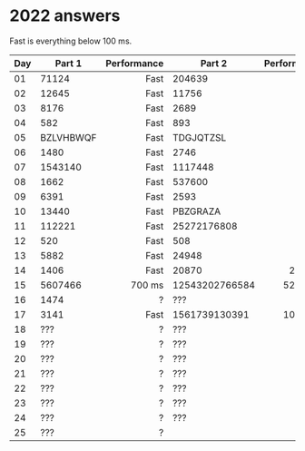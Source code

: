 # 2022 answers
Fast is everything below 100 ms.

| Day | Part 1 | Performance | Part 2 | Performance |
| - | - | -: | - | -: |
| 01 | 71124 | Fast | 204639 | Fast |
| 02 | 12645 | Fast | 11756 | Fast |
| 03 | 8176 | Fast | 2689 | Fast |
| 04 | 582 | Fast | 893 | Fast |
| 05 | BZLVHBWQF | Fast | TDGJQTZSL | Fast |
| 06 | 1480 | Fast | 2746 | Fast |
| 07 | 1543140 | Fast | 1117448 | Fast |
| 08 | 1662 | Fast | 537600 | Fast |
| 09 | 6391 | Fast | 2593 | Fast |
| 10 | 13440 | Fast | PBZGRAZA | Fast |
| 11 | 112221 | Fast | 25272176808 | Fast |
| 12 | 520 | Fast | 508 | Fast |
| 13 | 5882 | Fast | 24948 | Fast |
| 14 | 1406 | Fast | 20870 | 200 ms |
| 15 | 5607466 | 700 ms | 12543202766584 | 5200 ms |
| 16 | 1474 | ? | ??? | ? |
| 17 | 3141 | Fast | 1561739130391 | 1000 ms |
| 18 | ??? | ? | ??? | ? |
| 19 | ??? | ? | ??? | ? |
| 20 | ??? | ? | ??? | ? |
| 21 | ??? | ? | ??? | ? |
| 22 | ??? | ? | ??? | ? |
| 23 | ??? | ? | ??? | ? |
| 24 | ??? | ? | ??? | ? |
| 25 | ??? | ? | | |